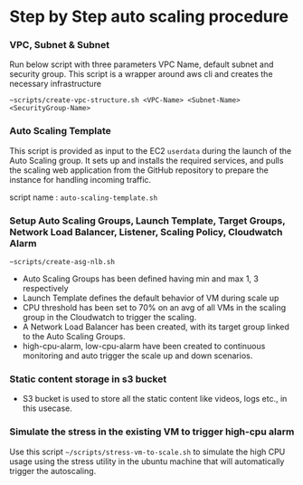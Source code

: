 
# Step by Step auto scaling procedure

### VPC, Subnet & Subnet 

Run below script with three parameters VPC Name, default subnet and security group. This script is a wrapper around aws cli and creates the necessary infrastructure

```
~scripts/create-vpc-structure.sh <VPC-Name> <Subnet-Name> <SecurityGroup-Name>
```

### Auto Scaling Template

This script is provided as input to the EC2 `userdata` during the launch of the Auto Scaling group. It sets up and installs the required services, and pulls the scaling web application from the GitHub repository to prepare the instance for handling incoming traffic.

script name : `auto-scaling-template.sh`

### Setup Auto Scaling Groups, Launch Template, Target Groups, Network Load Balancer, Listener, Scaling Policy, Cloudwatch Alarm

```
~scripts/create-asg-nlb.sh 
```

- Auto Scaling Groups has been defined having min and max 1, 3 respectively
- Launch Template defines the default behavior of VM during scale up
- CPU threshold has been set to 70% on an avg of all VMs in the scaling group in the Cloudwatch to trigger the scaling.
- A Network Load Balancer has been created, with its target group linked to the Auto Scaling Groups.
- high-cpu-alarm, low-cpu-alarm have been created to continuous monitoring and auto trigger the scale up and down scenarios.

### Static content storage in s3 bucket

- S3 bucket is used to store all the static content like videos, logs etc., in this usecase.

### Simulate the stress in the existing VM to trigger high-cpu alarm

Use this script `~/scripts/stress-vm-to-scale.sh` to simulate the high CPU usage using the stress utility in the ubuntu machine that will automatically trigger the autoscaling.